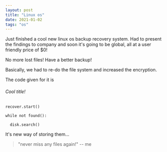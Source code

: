 ```yaml
---
layout: post
title: "Linux os"
date: 2021-01-02
tags: "os"
---
```


Just finished a cool new linux os backup recovery system. Had to present the findings to company and soon it's going to be global, all at a user friendly price of $0!

No more lost files! Have a better backup!

Basically, we had to re-do the file system and increased the encryption.

The code given for it is

###### Cool title!

```
recover.start()

while not found():

  disk.search()
```
It's new way of storing them...

> "never miss any files again!" -- me
